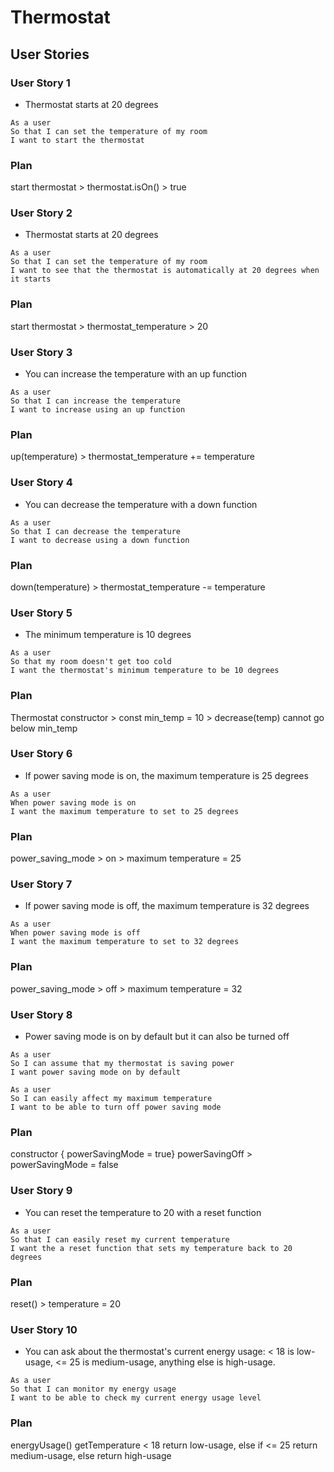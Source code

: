 # Thermostat

## User Stories

### User Story 1
- Thermostat starts at 20 degrees
```
As a user
So that I can set the temperature of my room
I want to start the thermostat
```
### Plan
start thermostat > thermostat.isOn() > true

### User Story 2
- Thermostat starts at 20 degrees
```
As a user
So that I can set the temperature of my room
I want to see that the thermostat is automatically at 20 degrees when it starts
```
### Plan
start thermostat > thermostat_temperature > 20

### User Story 3
- You can increase the temperature with an up function
```
As a user
So that I can increase the temperature
I want to increase using an up function
```
### Plan
up(temperature) > thermostat_temperature += temperature

### User Story 4
- You can decrease the temperature with a down function
```
As a user
So that I can decrease the temperature
I want to decrease using a down function
```
### Plan
down(temperature) > thermostat_temperature -= temperature

### User Story 5
- The minimum temperature is 10 degrees
```
As a user
So that my room doesn't get too cold
I want the thermostat's minimum temperature to be 10 degrees
```
### Plan
Thermostat constructor > const min_temp = 10 > decrease(temp) cannot go below min_temp

### User Story 6
- If power saving mode is on, the maximum temperature is 25 degrees
```
As a user
When power saving mode is on
I want the maximum temperature to set to 25 degrees
```
### Plan
power_saving_mode > on > maximum temperature = 25

### User Story 7
- If power saving mode is off, the maximum temperature is 32 degrees
```
As a user
When power saving mode is off
I want the maximum temperature to set to 32 degrees
```
### Plan
power_saving_mode > off > maximum temperature = 32

### User Story 8
- Power saving mode is on by default but it can also be turned off
```
As a user
So I can assume that my thermostat is saving power
I want power saving mode on by default
```
```
As a user
So I can easily affect my maximum temperature
I want to be able to turn off power saving mode
```
### Plan
constructor { powerSavingMode = true}
powerSavingOff > powerSavingMode = false

### User Story 9
- You can reset the temperature to 20 with a reset function
```
As a user
So that I can easily reset my current temperature
I want the a reset function that sets my temperature back to 20 degrees
```
### Plan
reset() > temperature = 20

### User Story 10
- You can ask about the thermostat's current energy usage: < 18 is low-usage, <= 25 is medium-usage, anything else is high-usage.
```
As a user
So that I can monitor my energy usage
I want to be able to check my current energy usage level
```
### Plan
energyUsage()
  getTemperature < 18 return low-usage, else if <= 25 return medium-usage, else return high-usage
